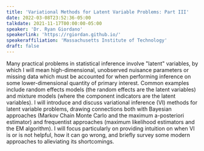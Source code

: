 ```yaml
---
title: 'Variational Methods for Latent Variable Problems: Part III'
date: 2022-03-08T23:52:36-05:00
talkdate: 2021-11-17T00:00:00-05:00
speaker: 'Dr. Ryan Giordano'
speakerlink: 'https://rgiordan.github.io/'
speakeraffiliation: 'Massachusetts Institute of Technology'
draft: false
---
```


Many practical problems in statistical inference involve "latent" variables, by which I will mean high-dimensional, unobserved nuisance parameters or missing data which must be accounted for when performing inference on some lower-dimensional quantity of primary interest.  Common examples include random effects models (the random effects are the latent variables) and mixture models (where the component indicators are the latent variables).  I will introduce and discuss variational inference (VI) methods for latent variable problems, drawing connections both with Bayesian approaches (Markov Chain Monte Carlo and the maximum a-posteriori estimator) and frequentist approaches (maximum likelihood estimators and the EM algorithm).  I will focus particularly on providing intuition on when VI is or is not helpful, how it can go wrong, and briefly survey some modern approaches to alleviating its shortcomings.
